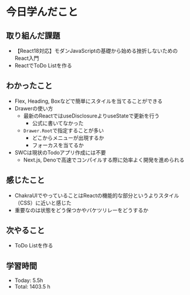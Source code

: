 # 今日学んだこと
## 取り組んだ課題
- 【React18対応】モダンJavaScriptの基礎から始める挫折しないためのReact入門
- ReactでToDo Listを作る
## わかったこと
- Flex, Heading, Boxなどで簡単にスタイルを当てることができる
- Drawerの使い方
    - 最新のReactではuseDisclosureよりuseStateで更新を行う
        - 公式に書いてなかった
    - `Drawer.Root`で指定することが多い
        - どこからメニューが出現するか
        - フォーカスを当てるか
- SWCは現状のTodoアプリ作成には不要
    - Next.js, Denoで高速でコンパイルする際に効率よく開発を進められる
## 感じたこと
- ChakraUIでやっていることはReactの機能的な部分というよりスタイル（CSS）に近いと感じた
- 重要なのは状態をどう保つかやバケツリレーをどうするか
## 次やること
- ToDo Listを作る
## 学習時間
- Today: 5.5h
- Total: 1403.5 h